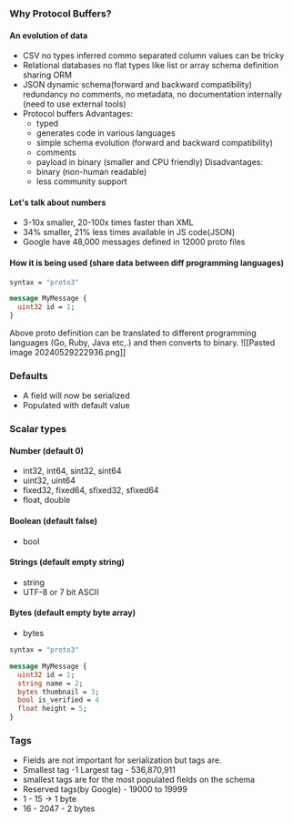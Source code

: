 ### Why Protocol Buffers?

#### An evolution of data
* CSV
	no types inferred
	commo separated column values can be tricky
* Relational databases
	no flat types like list or array
	schema definition sharing
	ORM
* JSON
	dynamic schema(forward and backward compatibility)
	redundancy
	no comments, no metadata, no documentation internally (need to use external tools)
* Protocol buffers
	Advantages:
	* typed
	* generates code in various languages
	* simple schema evolution (forward and backward compatibility)
	* comments
	* payload in binary (smaller and CPU friendly)
	Disadvantages:
	* binary (non-human readable)
	* less community support

#### Let's talk about numbers

* 3-10x smaller, 20-100x times faster than XML
* 34% smaller, 21% less times available in JS code(JSON)
* Google have 48,000 messages defined in 12000 proto files
#### How it is being used (share data between diff programming languages)

```proto
syntax = "proto3"

message MyMessage {
  uint32 id = 1;
}
```
Above proto definition can be translated to different programming languages (Go, Ruby, Java etc,.) and then converts to binary.
![[Pasted image 20240529222936.png]]

### Defaults
* A field will now be serialized
* Populated with default value

### Scalar types

#### Number (default 0)
* int32, int64, sint32, sint64
* uint32, uint64
* fixed32, fixed64, sfixed32, sfixed64
* float, double

#### Boolean (default false)
* bool

#### Strings (default empty string)
* string
* UTF-8 or 7 bit ASCII

#### Bytes (default empty byte array)
* bytes

```proto
syntax = "proto3"

message MyMessage {
  uint32 id = 1;
  string name = 2;
  bytes thumbnail = 3;
  bool is_verified = 4
  float height = 5;
}
```


### Tags

* Fields are not important for serialization but tags are.
* Smallest tag -1  Largest tag - 536,870,911
* smallest tags are for the most populated fields on the schema
* Reserved tags(by Google) -  19000 to 19999
* 1 - 15  -> 1 byte
* 16 - 2047 - 2 bytes